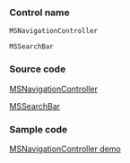 ### Control name

`MSNavigationController`

`MSSearchBar`

### Source code

[MSNavigationController](https://github.com/microsoft/fluentui-apple/blob/master/ios/FluentUI/Navigation/MSNavigationController.swift)

[MSSearchBar](https://github.com/microsoft/fluentui-apple/blob/master/ios/FluentUI/Controls/MSSearchBar.swift)

### Sample code

[MSNavigationController demo](https://github.com/microsoft/fluentui-apple/blob/master/ios/FluentUI.Demo/FluentUI.Demo/Demos/MSNavigationControllerDemoController.swift)
